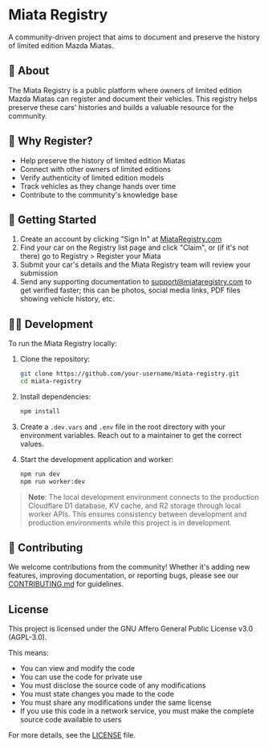 # Miata Registry

A community-driven project that aims to document and preserve the history of limited edition Mazda Miatas.

## 🚗 About

The Miata Registry is a public platform where owners of limited edition Mazda Miatas can register and document their vehicles. This registry helps preserve these cars' histories and builds a valuable resource for the community.

## 🌟 Why Register?

-   Help preserve the history of limited edition Miatas
-   Connect with other owners of limited editions
-   Verify authenticity of limited edition models
-   Track vehicles as they change hands over time
-   Contribute to the community's knowledge base

## 🚀 Getting Started

1. Create an account by clicking "Sign In" at [MiataRegistry.com](https://miataregistry.com)
2. Find your car on the Registry list page and click "Claim", or (if it's not there) go to Registry > Register your Miata
3. Submit your car's details and the Miata Registry team will review your submission
4. Send any supporting documentation to support@miataregistry.com to get verified faster; this can be photos, social media links, PDF files showing vehicle history, etc.

## 🧑‍💻 Development

To run the Miata Registry locally:

1. Clone the repository:

    ```bash
    git clone https://github.com/your-username/miata-registry.git
    cd miata-registry
    ```

2. Install dependencies:

    ```bash
    npm install
    ```

3. Create a `.dev.vars` and `.env` file in the root directory with your environment variables. Reach out to a maintainer to get the correct values.

4. Start the development application and worker:

    ```bash
    npm run dev
    npm run worker:dev
    ```

> **Note**: The local development environment connects to the production Cloudflare D1 database, KV cache, and R2 storage through local worker APIs. This ensures consistency between development and production environments while this project is in development.

## 🤝 Contributing

We welcome contributions from the community! Whether it's adding new features, improving documentation, or reporting bugs, please see our [CONTRIBUTING.md](CONTRIBUTING.md) for guidelines.

## License

This project is licensed under the GNU Affero General Public License v3.0 (AGPL-3.0).

This means:

-   You can view and modify the code
-   You can use the code for private use
-   You must disclose the source code of any modifications
-   You must state changes you made to the code
-   You must share any modifications under the same license
-   If you use this code in a network service, you must make the complete source code available to users

For more details, see the [LICENSE](LICENSE) file.
